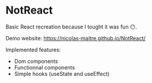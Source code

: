 # NotReact
Basic React recreation because I tought it was fun 😶.

Demo website: https://nicolas-maitre.github.io/NotReact/

Implemented features:
- Dom components
- Functionnal components
- Simple hooks (useState and useEffect)
